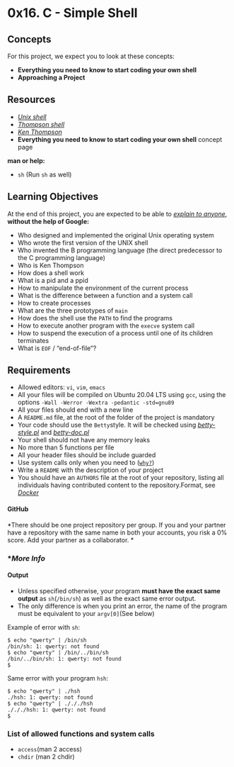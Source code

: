# 0x16. C - Simple Shell
## Concepts
For this project, we expect you to look at these concepts:

- **Everything you need to know to start coding your own shell**
- **Approaching a Project**
## Resources
- [*Unix shell*](https://en.wikipedia.org/wiki/Unix_shell)
- [*Thompson shell*](https://en.wikipedia.org/wiki/Thompson_shell)
- [*Ken Thompson*](https://en.wikipedia.org/wiki/Ken_Thompson)
- **Everything you need to know to start coding your own shell** concept page

**man or help:**

- `sh` (Run `sh` as well)
## Learning Objectives
At the end of this project, you are expected to be able to [*explain to anyone*](https://fs.blog/feynman-learning-technique/), **without the help of Google:**

- Who designed and implemented the original Unix operating system
- Who wrote the first version of the UNIX shell
- Who invented the B programming language (the direct predecessor to the C programming language)
- Who is Ken Thompson
- How does a shell work
- What is a pid and a ppid
- How to manipulate the environment of the current process
- What is the difference between a function and a system call
- How to create processes
- What are the three prototypes of `main`
- How does the shell use the `PATH` to find the programs
- How to execute another program with the `execve` system call
- How to suspend the execution of a process until one of its children terminates
- What is `EOF` / “end-of-file”?
## Requirements
- Allowed editors: `vi`, `vim`, `emacs`
- All your files will be compiled on Ubuntu 20.04 LTS using `gcc`, using the options `-Wall -Werror -Wextra -pedantic -std=gnu89`
- All your files should end with a new line
- A `README.md` file, at the root of the folder of the project is mandatory
- Your code should use the `Betty`style. It will be checked using [*betty-style.pl*](https://github.com/holbertonschool/Betty/blob/master/betty-style.pl) and [*betty-doc.pl*](https://github.com/holbertonschool/Betty/blob/master/betty-doc.pl)
- Your shell should not have any memory leaks
- No more than 5 functions per file
- All your header files should be include guarded
- Use system calls only when you need to ([`why?`](https://www.quora.com/Why-are-system-calls-expensive-in-operating-systems))
- Write a `README` with the description of your project
- You should have an `AUTHORS` file at the root of your repository, listing all individuals having contributed content to the repository.Format, see [*Docker*](https://github.com/moby/moby/blob/master/AUTHORS)
#### GitHub
*There should be one project repository per group. If you and your partner have a repository with the same name in both your accounts, you risk a 0% score. Add your partner as a collaborator. *

### **More Info*
#### Output
- Unless specified otherwise, your program **must have the exact same output** as `sh`(`/bin/sh`) as well as the exact same error output.
- The only difference is when you print an error, the name of the program must be equivalent to your `argv[0]`(See below)

Example of error with `sh`:
~~~~
$ echo "qwerty" | /bin/sh
/bin/sh: 1: qwerty: not found
$ echo "qwerty" | /bin/../bin/sh
/bin/../bin/sh: 1: qwerty: not found
$
~~~~
Same error with your program `hsh`:
~~~~
$ echo "qwerty" | ./hsh
./hsh: 1: qwerty: not found
$ echo "qwerty" | ./././hsh
./././hsh: 1: qwerty: not found
$
~~~~
### List of allowed functions and system calls
- `access`(man 2 access)
- `chdir` (man 2 chdir) 
